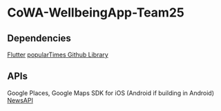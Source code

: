 # CoWA-WellbeingApp-Team25

## Dependencies
[Flutter](https://flutter.dev/docs/get-started/install)
[popularTimes Github Library](https://github.com/m-wrzr/populartimes)

## APIs
Google Places, Google Maps SDK for iOS (Android if building in Android)
[NewsAPI](https://newsapi.org)
